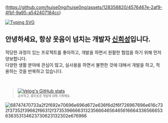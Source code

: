 (https://github.com/huise0ng/huise0ng/assets/128358820/4576467e-2af9-4fbf-9a95-a542407184cc)

[![Typing SVG](https://readme-typing-svg.demolab.com?font=Josefin+Sans&pause=1000&color=4FC08D&random=false&width=435&lines=Studying+FE%2C+Robot+Simulation.;Interested+in+JS%2C++focusing+on+Vue.js)](https://git.io/typing-svg)
## 안녕하세요, 항상 웃음이 넘치는 개발자 [신희성](https://siniseong.vercel.app/)입니다.

적당한 과정이 있는 프로젝트를 좋아하고, 개발을 하면서 원활한 협업을 하기 위해 먼저 양보합니다.<br>
다양한 생활 분야에 관심이 많고, 실사용을 하면서 불편한 것에 대해서 개발을 하고, 적용하는 것을 반복하고 있습니다. 


    
<br>

> [![Velog's GitHub stats](https://velog-readme-stats.vercel.app/api?name=huise0ng)](https://velog.io/@huise0ng) <br>
<sub><sup>공부하고, 흥미로운 개발에 대해 기록해요.</sup></sub>  

![68747470733a2f2f692e70696e696d672e636f6d2f6f726967696e616c732f37352f39662f66312f37353966663132356664656465616664336566653638353134623730623132302e676966](https://github.com/huise0ng/huise0ng/assets/128358820/4576467e-2af9-4fbf-9a95-a542407184cc)

